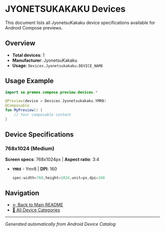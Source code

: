 # JYONETSUKAKAKU Devices

This document lists all JyonetsuKakaku device specifications available for Android Compose previews.

## Overview

- **Total devices**: 1
- **Manufacturer**: JyonetsuKakaku
- **Usage**: `Devices.Jyonetsukakaku.DEVICE_NAME`

## Usage Example

```kotlin
import se.premex.compose.preview.devices.*

@Preview(device = Devices.Jyonetsukakaku.YMR8)
@Composable
fun MyPreview() {
    // Your composable content
}
```

## Device Specifications

### 768x1024 (Medium)

**Screen specs**: 768x1024px | **Aspect ratio**: 3:4

- **`YMR8`** - Ymr8 | **DPI**: 160
  ```kotlin
  spec:width=768,height=1024,unit=px,dpi=160
  ```

## Navigation

- [← Back to Main README](../../README.md)
- [📱 All Device Categories](../README.md)

---
*Generated automatically from Android Device Catalog*
